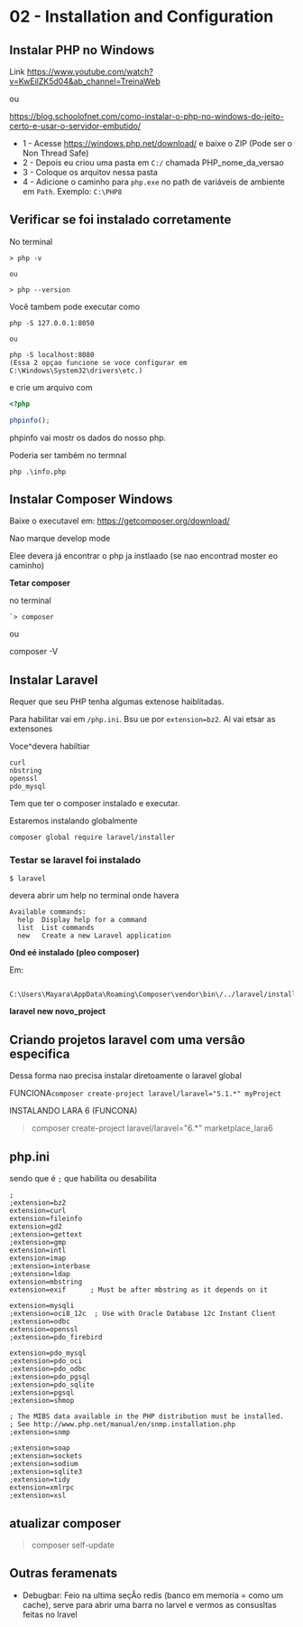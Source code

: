 # 02 -  Installation and Configuration

## Instalar PHP no Windows

Link https://www.youtube.com/watch?v=KwEilZK5d04&ab_channel=TreinaWeb

ou 

https://blog.schoolofnet.com/como-instalar-o-php-no-windows-do-jeito-certo-e-usar-o-servidor-embutido/

+ 1 - Acesse https://windows.php.net/download/ e baixe o ZIP (Pode ser o Non Thread Safe)
+ 2 - Depois eu criou uma pasta em `C:/` chamada PHP_nome_da_versao
+ 3 - Coloque os arquitov nessa pasta
+ 4 - Adicione o caminho para ``php.exe`` no path de variáveis de ambiente em ``Path``. Exemplo: ``C:\PHP8``

## Verificar se foi instalado corretamente

No terminal 

````
> php -v 

ou

> php --version
````

Você tambem pode executar como

````
php -S 127.0.0.1:8050

ou

php -S localhost:8080
(Essa 2 opçao funcione se voce configurar em C:\Windows\System32\drivers\etc.)
````

e crie um arquivo com

````php
<?php

phpinfo();
````

phpinfo vai mostr os dados do nosso php.

Poderia ser também no termnal

````
php .\info.php
````

## Instalar Composer Windows

Baixe o executavel em:
https://getcomposer.org/download/

Nao marque develop mode

Elee devera já encontrar o php ja instlaado (se nao encontrad moster eo caminho)

**Tetar composer**

no terminal

````
`> composer
````

ou

composer -V

## Instalar Laravel

Requer que seu PHP tenha algumas extenose haiblitadas.

Para habilitar vai em ``/php.ini``. Bsu ue por ``extension=bz2``. Ai vai etsar as extensones

Voce^devera habiltiar
````
curl
nbstring
openssl
pdo_mysql
````

Tem que ter o composer instalado e executar.

Estaremos instalando globalmente

````
composer global require laravel/installer
````

### Testar se laravel foi instalado

````
$ laravel
````

devera abrir um help no terminal onde havera 

````
Available commands:
  help  Display help for a command
  list  List commands
  new   Create a new Laravel application
````

**Ond eé instalado (pleo composer)**

Em:

````
 C:\Users\Mayara\AppData\Roaming\Composer\vendor\bin\/../laravel/installer/bin/laravel
 ````

 **laravel new novo_project**

## Criando projetos laravel com uma versâo especifica

Dessa forma nao precisa instalar diretoamente o laravel global

 FUNCIONA````composer create-project laravel/laravel="5.1.*" myProject````


INSTALANDO LARA 6 (FUNCONA)
 > composer create-project laravel/laravel="6.*" marketplace_lara6


## php.ini

sendo que é ``;`` que habilita ou desabilita

````
;
;extension=bz2
extension=curl
extension=fileinfo
extension=gd2
;extension=gettext
;extension=gmp
extension=intl
extension=imap
;extension=interbase
;extension=ldap
extension=mbstring
extension=exif      ; Must be after mbstring as it depends on it

extension=mysqli
;extension=oci8_12c  ; Use with Oracle Database 12c Instant Client
;extension=odbc
extension=openssl
;extension=pdo_firebird

extension=pdo_mysql
;extension=pdo_oci
;extension=pdo_odbc
;extension=pdo_pgsql
;extension=pdo_sqlite
;extension=pgsql
;extension=shmop

; The MIBS data available in the PHP distribution must be installed.
; See http://www.php.net/manual/en/snmp.installation.php
;extension=snmp

;extension=soap
;extension=sockets
;extension=sodium
;extension=sqlite3
;extension=tidy
extension=xmlrpc
;extension=xsl

````

## atualizar composer

> composer self-update

## Outras feramenats

+ Debugbar: Feio na ultima seçÂo redis (banco em memoria = como um cache), serve para abrir uma barra no larvel e vermos as consusltas feitas no lravel
